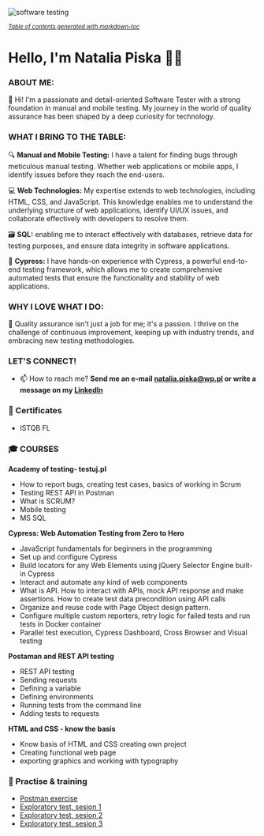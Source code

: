 ![software testing](https://www.keenesystems.com/hs-fs/hubfs/software-testing.jpg?width=900&name=software-testing.jpg)



<small><i><a href='http://ecotrust-canada.github.io/markdown-toc/'>Table of contents generated with markdown-toc</a></i></small>

# Hello, I'm Natalia Piska 🙋‍♀️

### ABOUT ME:
👋 Hi! I'm a passionate and detail-oriented Software Tester with a strong foundation in manual and mobile testing. My journey in the world of quality assurance has been shaped by a deep curiosity for technology.

### WHAT I BRING TO THE TABLE:
🔍 **Manual and Mobile Testing:** I have a talent for finding bugs through meticulous manual testing. Whether web applications or mobile apps, I identify issues before they reach the end-users.

💻 **Web Technologies:** My expertise extends to web technologies, including HTML, CSS, and JavaScript. This knowledge enables me to understand the underlying structure of web applications, identify UI/UX issues, and collaborate effectively with developers to resolve them.

🗃️ **SQL:** enabling me to interact effectively with databases, retrieve data for testing purposes, and ensure data integrity in software applications.

🤖 **Cypress:** I have hands-on experience with Cypress, a powerful end-to-end testing framework, which allows me to create comprehensive automated tests that ensure the functionality and stability of web applications.

### WHY I LOVE WHAT I DO:
🌟 Quality assurance isn't just a job for me; it's a passion. I thrive on the challenge of continuous improvement, keeping up with industry trends, and embracing new testing methodologies.

### LET'S CONNECT!
- 📫 How to reach me? **Send me an e-mail <natalia.piska@wp.pl> or write a message on my [LinkedIn](https://www.linkedin.com/in/natalia-piska/)**

### 📜 Certificates
- ISTQB FL

### 🎓 COURSES
**Academy of testing- testuj.pl**
* How to report bugs, creating test cases, basics of working in Scrum
* Testing REST API in Postman
* What is SCRUM?
* Mobile testing
* MS SQL
  
**Cypress: Web Automation Testing from Zero to Hero**
* JavaScript fundamentals for beginners in the programming
* Set up and configure Cypress
* Build locators for any Web Elements using jQuery Selector Engine built-in Cypress
* Interact and automate any kind of web components
* What is API. How to interact with APIs, mock API response and make assertions. How to create test data precondition using API calls
* Organize and reuse code with Page Object design pattern.
* Configure multiple custom reporters, retry logic for failed tests and run tests in Docker container
* Parallel test execution, Cypress Dashboard, Cross Browser and Visual testing 

**Postaman and REST API testing**
* REST API testing
* Sending requests
* Defining a variable
* Defining environments
* Running tests from the command line
* Adding tests to requests

**HTML and CSS - know the basis**
* Know basis of HTML and CSS creating own project
* Creating functional web page
* exporting graphics and working with typography


### 💾 Practise & training
- [Postman exercise](https://github.com/nataliapiska/portfolio/blob/main/natalia_postman.txt)
- [Exploratory test, sesion 1](https://github.com/nataliapiska/portfolio/blob/main/explor%20test%20ses%201%20-%20Arkusz1.pdf)
- [Exploratory test, sesion 2](https://github.com/nataliapiska/portfolio/blob/main/explor%20test%20ses%202%20-%20Arkusz1.pdf)
- [Exploratory test, sesion 3](https://github.com/nataliapiska/portfolio/blob/main/explor%20test%20ses%203%20-%20Arkusz1.pdf)
